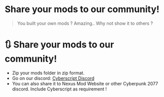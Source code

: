 # Share your mods to our community!

> You built your own mods ? Amazing.. Why not show it to others ?

# 🔃 Share your mods to our community!

- Zip your mods folder in zip format.
- Go on our discord: [Cyberscript Discord](https://discord.gg/Xbzqa3HDYu)
- You can also share it to Nexus Mod Website or other Cyberpunk 2077 discord. Include Cyberscript as requirement !